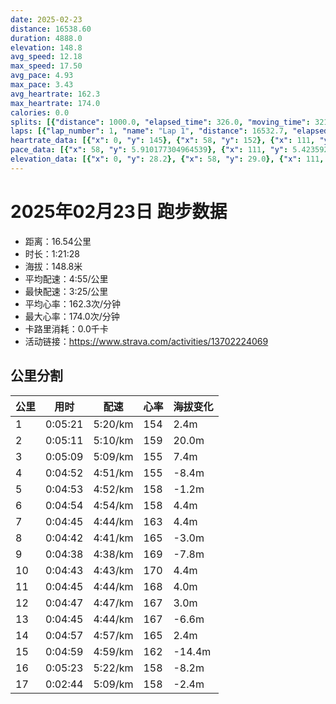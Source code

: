 ```yaml
---
date: 2025-02-23
distance: 16538.60
duration: 4888.0
elevation: 148.8
avg_speed: 12.18
max_speed: 17.50
avg_pace: 4.93
max_pace: 3.43
avg_heartrate: 162.3
max_heartrate: 174.0
calories: 0.0
splits: [{"distance": 1000.0, "elapsed_time": 326.0, "moving_time": 321.0, "average_speed": 3.12, "pace": 5.341891025641025, "average_heartrate": 154.6656050955414, "elevation_difference": 2.4, "split_number": 1}, {"distance": 1002.2, "elapsed_time": 311.0, "moving_time": 311.0, "average_speed": 3.22, "pace": 5.175993788819875, "average_heartrate": 159.00645161290322, "elevation_difference": 20.0, "split_number": 2}, {"distance": 998.1, "elapsed_time": 313.0, "moving_time": 309.0, "average_speed": 3.23, "pace": 5.159969040247677, "average_heartrate": 155.25412541254124, "elevation_difference": 7.4, "split_number": 3}, {"distance": 1002.0, "elapsed_time": 292.0, "moving_time": 292.0, "average_speed": 3.43, "pace": 4.859096209912535, "average_heartrate": 155.0582191780822, "elevation_difference": -8.4, "split_number": 4}, {"distance": 1000.6, "elapsed_time": 293.0, "moving_time": 293.0, "average_speed": 3.42, "pace": 4.873304093567251, "average_heartrate": 158.16723549488054, "elevation_difference": -1.2, "split_number": 5}, {"distance": 997.4, "elapsed_time": 294.0, "moving_time": 294.0, "average_speed": 3.39, "pace": 4.916430678466076, "average_heartrate": 158.64625850340136, "elevation_difference": 4.4, "split_number": 6}, {"distance": 1001.1, "elapsed_time": 285.0, "moving_time": 285.0, "average_speed": 3.51, "pace": 4.748347578347579, "average_heartrate": 163.3122807017544, "elevation_difference": 4.4, "split_number": 7}, {"distance": 1002.0, "elapsed_time": 282.0, "moving_time": 282.0, "average_speed": 3.55, "pace": 4.694845070422535, "average_heartrate": 165.93262411347519, "elevation_difference": -3.0, "split_number": 8}, {"distance": 999.3, "elapsed_time": 278.0, "moving_time": 278.0, "average_speed": 3.59, "pace": 4.642534818941504, "average_heartrate": 169.3453237410072, "elevation_difference": -7.8, "split_number": 9}, {"distance": 1000.4, "elapsed_time": 283.0, "moving_time": 283.0, "average_speed": 3.53, "pace": 4.721444759206799, "average_heartrate": 170.87279151943463, "elevation_difference": 4.4, "split_number": 10}, {"distance": 1000.0, "elapsed_time": 285.0, "moving_time": 285.0, "average_speed": 3.51, "pace": 4.748347578347579, "average_heartrate": 168.67368421052632, "elevation_difference": 4.0, "split_number": 11}, {"distance": 999.3, "elapsed_time": 287.0, "moving_time": 287.0, "average_speed": 3.48, "pace": 4.789281609195402, "average_heartrate": 167.9198606271777, "elevation_difference": 3.0, "split_number": 12}, {"distance": 1001.0, "elapsed_time": 285.0, "moving_time": 285.0, "average_speed": 3.51, "pace": 4.748347578347579, "average_heartrate": 167.10526315789474, "elevation_difference": -6.6, "split_number": 13}, {"distance": 999.1, "elapsed_time": 297.0, "moving_time": 297.0, "average_speed": 3.36, "pace": 4.960327380952381, "average_heartrate": 165.73063973063972, "elevation_difference": 2.4, "split_number": 14}, {"distance": 999.0, "elapsed_time": 299.0, "moving_time": 299.0, "average_speed": 3.34, "pace": 4.9900299401197605, "average_heartrate": 162.0234899328859, "elevation_difference": -14.4, "split_number": 15}, {"distance": 1001.8, "elapsed_time": 323.0, "moving_time": 323.0, "average_speed": 3.1, "pace": 5.376354838709677, "average_heartrate": 158.92556634304208, "elevation_difference": -8.2, "split_number": 16}, {"distance": 529.4, "elapsed_time": 169.0, "moving_time": 164.0, "average_speed": 3.23, "pace": 5.159969040247677, "average_heartrate": 158.73006134969324, "elevation_difference": -2.4, "split_number": 17}]
laps: [{"lap_number": 1, "name": "Lap 1", "distance": 16532.7, "elapsed_time": 4901.0, "moving_time": 4901.0, "average_speed": 3.37, "pace": 4.94560830860534, "average_heartrate": 162.5, "max_heartrate": 174, "start_date": "2025-02-23 16:11:23+00:00", "elevation_difference": 148.8}]
heartrate_data: [{"x": 0, "y": 145}, {"x": 58, "y": 152}, {"x": 111, "y": 152}, {"x": 172, "y": 157}, {"x": 224, "y": 157}, {"x": 273, "y": 159}, {"x": 324, "y": 160}, {"x": 377, "y": 157}, {"x": 429, "y": 154}, {"x": 478, "y": 159}, {"x": 530, "y": 162}, {"x": 582, "y": 166}, {"x": 632, "y": 163}, {"x": 691, "y": 161}, {"x": 741, "y": 154}, {"x": 789, "y": 151}, {"x": 839, "y": 152}, {"x": 891, "y": 152}, {"x": 944, "y": 158}, {"x": 993, "y": 162}, {"x": 1042, "y": 158}, {"x": 1087, "y": 157}, {"x": 1134, "y": 152}, {"x": 1182, "y": 148}, {"x": 1233, "y": 152}, {"x": 1283, "y": 157}, {"x": 1334, "y": 163}, {"x": 1382, "y": 159}, {"x": 1431, "y": 159}, {"x": 1476, "y": 157}, {"x": 1525, "y": 158}, {"x": 1572, "y": 156}, {"x": 1621, "y": 157}, {"x": 1673, "y": 160}, {"x": 1723, "y": 160}, {"x": 1772, "y": 159}, {"x": 1817, "y": 162}, {"x": 1863, "y": 162}, {"x": 1909, "y": 162}, {"x": 1956, "y": 161}, {"x": 2004, "y": 161}, {"x": 2054, "y": 166}, {"x": 2100, "y": 168}, {"x": 2146, "y": 166}, {"x": 2191, "y": 165}, {"x": 2236, "y": 168}, {"x": 2281, "y": 163}, {"x": 2330, "y": 167}, {"x": 2378, "y": 169}, {"x": 2426, "y": 169}, {"x": 2473, "y": 171}, {"x": 2519, "y": 168}, {"x": 2563, "y": 170}, {"x": 2609, "y": 170}, {"x": 2655, "y": 169}, {"x": 2703, "y": 168}, {"x": 2753, "y": 170}, {"x": 2801, "y": 174}, {"x": 2848, "y": 173}, {"x": 2894, "y": 171}, {"x": 2937, "y": 172}, {"x": 2981, "y": 172}, {"x": 3027, "y": 167}, {"x": 3075, "y": 167}, {"x": 3125, "y": 168}, {"x": 3173, "y": 170}, {"x": 3219, "y": 168}, {"x": 3265, "y": 168}, {"x": 3312, "y": 168}, {"x": 3358, "y": 168}, {"x": 3405, "y": 166}, {"x": 3454, "y": 168}, {"x": 3503, "y": 169}, {"x": 3551, "y": 170}, {"x": 3597, "y": 168}, {"x": 3643, "y": 168}, {"x": 3690, "y": 168}, {"x": 3737, "y": 165}, {"x": 3787, "y": 165}, {"x": 3835, "y": 165}, {"x": 3885, "y": 164}, {"x": 3934, "y": 167}, {"x": 3982, "y": 168}, {"x": 4029, "y": 164}, {"x": 4080, "y": 165}, {"x": 4130, "y": 164}, {"x": 4181, "y": 164}, {"x": 4234, "y": 164}, {"x": 4282, "y": 160}, {"x": 4332, "y": 161}, {"x": 4379, "y": 160}, {"x": 4426, "y": 159}, {"x": 4476, "y": 159}, {"x": 4525, "y": 160}, {"x": 4578, "y": 158}, {"x": 4627, "y": 159}, {"x": 4677, "y": 159}, {"x": 4748, "y": 159}, {"x": 4798, "y": 159}, {"x": 4850, "y": 159}]
pace_data: [{"x": 58, "y": 5.910177304964539}, {"x": 111, "y": 5.423592580540189}, {"x": 172, "y": 10.288086419753085}, {"x": 224, "y": 5.096850152905199}, {"x": 273, "y": 5.464491803278689}, {"x": 324, "y": 4.859096209912535}, {"x": 377, "y": 4.789281609195402}, {"x": 429, "y": 5.71364415495372}, {"x": 478, "y": 5.159969040247677}, {"x": 530, "y": 4.789281609195402}, {"x": 582, "y": 5.241100628930817}, {"x": 632, "y": 4.492371967654986}, {"x": 691, "y": 5.668945578231292}, {"x": 741, "y": 4.844970930232558}, {"x": 789, "y": 4.83513199883957}, {"x": 839, "y": 5.0612511387792285}, {"x": 891, "y": 5.159969040247677}, {"x": 944, "y": 6.127463235294117}, {"x": 993, "y": 4.612980902297259}, {"x": 1042, "y": 4.985551899491474}, {"x": 1087, "y": 4.295541237113402}, {"x": 1134, "y": 4.960327380952381}, {"x": 1182, "y": 4.655502793296089}, {"x": 1233, "y": 4.734857954545454}, {"x": 1283, "y": 5.787048611111111}, {"x": 1334, "y": 4.920785355772069}, {"x": 1382, "y": 4.930976331360947}, {"x": 1431, "y": 3.9308254716981126}, {"x": 1476, "y": 4.528994565217391}, {"x": 1525, "y": 5.682475281281964}, {"x": 1572, "y": 5.341891025641025}, {"x": 1621, "y": 5.16476603656647}, {"x": 1673, "y": 4.775558739255014}, {"x": 1723, "y": 4.681657303370786}, {"x": 1772, "y": 4.930976331360947}, {"x": 1817, "y": 4.077978957670663}, {"x": 1863, "y": 4.587586017065785}, {"x": 1909, "y": 5.203465501092725}, {"x": 1956, "y": 4.761914285714285}, {"x": 2004, "y": 4.681657303370786}, {"x": 2054, "y": 4.901970588235294}, {"x": 2100, "y": 4.385973684210526}, {"x": 2146, "y": 4.504513513513513}, {"x": 2191, "y": 4.19816120906801}, {"x": 2236, "y": 4.340286458333333}, {"x": 2281, "y": 4.448011742727515}, {"x": 2330, "y": 5.144043209876543}, {"x": 2378, "y": 5.208343749999999}, {"x": 2426, "y": 5.241100628930817}, {"x": 2473, "y": 4.748347578347579}, {"x": 2519, "y": 4.516720867208671}, {"x": 2563, "y": 4.578763736263736}, {"x": 2609, "y": 4.730826000567697}, {"x": 2655, "y": 4.721444759206799}, {"x": 2703, "y": 4.8072396884914905}, {"x": 2753, "y": 4.771457200114514}, {"x": 2801, "y": 4.721444759206799}, {"x": 2848, "y": 4.409179894179894}, {"x": 2894, "y": 4.417360190829578}, {"x": 2937, "y": 4.46828418230563}, {"x": 2981, "y": 4.3177979274611396}, {"x": 3027, "y": 4.994516032364398}, {"x": 3075, "y": 5.112484662576687}, {"x": 3125, "y": 5.7610438990667125}, {"x": 3173, "y": 5.050515151515151}, {"x": 3219, "y": 4.444453333333333}, {"x": 3265, "y": 4.744292627384002}, {"x": 3312, "y": 4.912083701738874}, {"x": 3358, "y": 4.901970588235294}, {"x": 3405, "y": 4.340286458333333}, {"x": 3454, "y": 4.901970588235294}, {"x": 3503, "y": 4.789281609195402}, {"x": 3551, "y": 4.504513513513513}, {"x": 3597, "y": 4.901970588235294}, {"x": 3643, "y": 4.340286458333333}, {"x": 3690, "y": 5.506012553683514}, {"x": 3737, "y": 4.816965317919075}, {"x": 3787, "y": 4.604060773480662}, {"x": 3835, "y": 4.8267303793802485}, {"x": 3885, "y": 4.771457200114514}, {"x": 3934, "y": 5.274272151898733}, {"x": 3982, "y": 5.175993788819875}, {"x": 4029, "y": 4.690880945679707}, {"x": 4080, "y": 4.930976331360947}, {"x": 4130, "y": 6.156889545622461}, {"x": 4181, "y": 4.528994565217391}, {"x": 4234, "y": 4.95001485001485}, {"x": 4282, "y": 4.930976331360947}, {"x": 4332, "y": 5.411266233766233}, {"x": 4379, "y": 4.734857954545454}, {"x": 4426, "y": 4.8267303793802485}, {"x": 4476, "y": 5.112484662576687}, {"x": 4525, "y": 5.274272151898733}, {"x": 4578, "y": 5.144043209876543}, {"x": 4627, "y": 4.464693276185373}, {"x": 4677, "y": 5.175993788819875}, {"x": 4748, "y": 6.850267159884916}, {"x": 4798, "y": 5.252663094862905}, {"x": 4850, "y": 5.630641891891892}]
elevation_data: [{"x": 0, "y": 28.2}, {"x": 58, "y": 29.0}, {"x": 111, "y": 31.2}, {"x": 172, "y": 29.6}, {"x": 224, "y": 30.6}, {"x": 273, "y": 30.8}, {"x": 324, "y": 30.4}, {"x": 377, "y": 33.2}, {"x": 429, "y": 36.6}, {"x": 478, "y": 39.2}, {"x": 530, "y": 43.8}, {"x": 582, "y": 49.4}, {"x": 632, "y": 50.4}, {"x": 691, "y": 53.0}, {"x": 741, "y": 51.4}, {"x": 789, "y": 47.8}, {"x": 839, "y": 47.2}, {"x": 891, "y": 53.6}, {"x": 944, "y": 57.8}, {"x": 993, "y": 57.6}, {"x": 1042, "y": 54.8}, {"x": 1087, "y": 51.8}, {"x": 1134, "y": 50.2}, {"x": 1182, "y": 47.6}, {"x": 1233, "y": 48.6}, {"x": 1283, "y": 53.6}, {"x": 1334, "y": 57.6}, {"x": 1382, "y": 56.4}, {"x": 1431, "y": 54.6}, {"x": 1476, "y": 51.8}, {"x": 1525, "y": 49.4}, {"x": 1572, "y": 46.6}, {"x": 1621, "y": 50.4}, {"x": 1673, "y": 54.6}, {"x": 1723, "y": 58.6}, {"x": 1772, "y": 55.8}, {"x": 1817, "y": 53.6}, {"x": 1863, "y": 51.8}, {"x": 1909, "y": 48.4}, {"x": 1956, "y": 47.0}, {"x": 2004, "y": 51.4}, {"x": 2054, "y": 55.8}, {"x": 2100, "y": 57.8}, {"x": 2146, "y": 56.2}, {"x": 2191, "y": 53.4}, {"x": 2236, "y": 50.8}, {"x": 2281, "y": 47.4}, {"x": 2330, "y": 47.6}, {"x": 2378, "y": 52.4}, {"x": 2426, "y": 59.0}, {"x": 2473, "y": 56.6}, {"x": 2519, "y": 54.0}, {"x": 2563, "y": 52.0}, {"x": 2609, "y": 49.8}, {"x": 2655, "y": 46.2}, {"x": 2703, "y": 48.4}, {"x": 2753, "y": 53.0}, {"x": 2801, "y": 58.0}, {"x": 2848, "y": 57.6}, {"x": 2894, "y": 53.8}, {"x": 2937, "y": 51.8}, {"x": 2981, "y": 48.8}, {"x": 3027, "y": 46.6}, {"x": 3075, "y": 50.4}, {"x": 3125, "y": 54.8}, {"x": 3173, "y": 60.6}, {"x": 3219, "y": 56.6}, {"x": 3265, "y": 53.4}, {"x": 3312, "y": 50.6}, {"x": 3358, "y": 48.2}, {"x": 3405, "y": 46.4}, {"x": 3454, "y": 51.6}, {"x": 3503, "y": 56.2}, {"x": 3551, "y": 57.4}, {"x": 3597, "y": 56.0}, {"x": 3643, "y": 52.6}, {"x": 3690, "y": 50.4}, {"x": 3737, "y": 47.4}, {"x": 3787, "y": 47.6}, {"x": 3835, "y": 53.2}, {"x": 3885, "y": 57.8}, {"x": 3934, "y": 56.8}, {"x": 3982, "y": 54.8}, {"x": 4029, "y": 53.0}, {"x": 4080, "y": 53.0}, {"x": 4130, "y": 54.0}, {"x": 4181, "y": 54.0}, {"x": 4234, "y": 52.0}, {"x": 4282, "y": 49.6}, {"x": 4332, "y": 48.8}, {"x": 4379, "y": 41.4}, {"x": 4426, "y": 38.4}, {"x": 4476, "y": 36.4}, {"x": 4525, "y": 33.6}, {"x": 4578, "y": 30.6}, {"x": 4627, "y": 31.2}, {"x": 4677, "y": 31.2}, {"x": 4748, "y": 33.0}, {"x": 4798, "y": 31.2}, {"x": 4850, "y": 29.2}]
---
```


# 2025年02月23日 跑步数据

- 距离：16.54公里
- 时长：1:21:28
- 海拔：148.8米
- 平均配速：4:55/公里
- 最快配速：3:25/公里
- 平均心率：162.3次/分钟
- 最大心率：174.0次/分钟
- 卡路里消耗：0.0千卡
- 活动链接：https://www.strava.com/activities/13702224069

## 公里分割

| 公里 | 用时 | 配速 | 心率 | 海拔变化 |
|------|------|------|------|------|
| 1 | 0:05:21 | 5:20/km | 154 | 2.4m |
| 2 | 0:05:11 | 5:10/km | 159 | 20.0m |
| 3 | 0:05:09 | 5:09/km | 155 | 7.4m |
| 4 | 0:04:52 | 4:51/km | 155 | -8.4m |
| 5 | 0:04:53 | 4:52/km | 158 | -1.2m |
| 6 | 0:04:54 | 4:54/km | 158 | 4.4m |
| 7 | 0:04:45 | 4:44/km | 163 | 4.4m |
| 8 | 0:04:42 | 4:41/km | 165 | -3.0m |
| 9 | 0:04:38 | 4:38/km | 169 | -7.8m |
| 10 | 0:04:43 | 4:43/km | 170 | 4.4m |
| 11 | 0:04:45 | 4:44/km | 168 | 4.0m |
| 12 | 0:04:47 | 4:47/km | 167 | 3.0m |
| 13 | 0:04:45 | 4:44/km | 167 | -6.6m |
| 14 | 0:04:57 | 4:57/km | 165 | 2.4m |
| 15 | 0:04:59 | 4:59/km | 162 | -14.4m |
| 16 | 0:05:23 | 5:22/km | 158 | -8.2m |
| 17 | 0:02:44 | 5:09/km | 158 | -2.4m |

